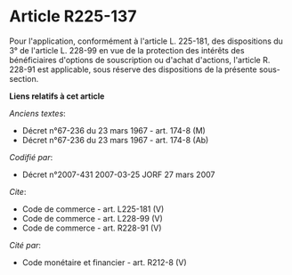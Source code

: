 # Article R225-137

Pour l'application, conformément à l'article L. 225-181, des dispositions du 3° de l'article L. 228-99 en vue de la
protection des intérêts des bénéficiaires d'options de souscription ou d'achat d'actions, l'article R. 228-91 est applicable,
sous réserve des dispositions de la présente sous-section.

**Liens relatifs à cet article**

_Anciens textes_:

  - Décret n°67-236 du 23 mars 1967 - art. 174-8 (M)
  - Décret n°67-236 du 23 mars 1967 - art. 174-8 (Ab)

_Codifié par_:

  - Décret n°2007-431 2007-03-25 JORF 27 mars 2007

_Cite_:

  - Code de commerce - art. L225-181 (V)
  - Code de commerce - art. L228-99 (V)
  - Code de commerce - art. R228-91 (V)

_Cité par_:

  - Code monétaire et financier - art. R212-8 (V)
